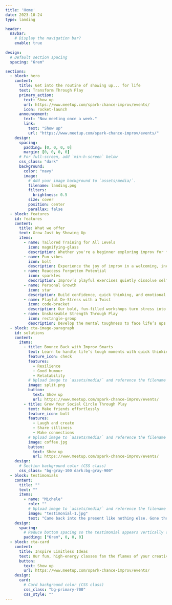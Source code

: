 ```yaml
---
title: 'Home'
date: 2023-10-24
type: landing

header:
  navbar:
    # Display the navigation bar?
    enable: true
    
design:
  # Default section spacing
  spacing: "6rem"

sections:
  - block: hero
    content:
      title: Get into the routine of showing up... for life
      text: Transform Through Play
      primary_action:
        text: Show up
        url: https://www.meetup.com/spark-chance-improv/events/
        icon: rocket-launch
      announcement:
        text: "Now meeting once a week."
        link:
          text: "Show up"
          url: "https://www.meetup.com/spark-chance-improv/events/"
    design:
      spacing:
        padding: [0, 0, 0, 0]
        margin: [0, 0, 0, 0]
      # For full-screen, add `min-h-screen` below
      css_class: "dark"
      background:
        color: "navy"
        image:
          # Add your image background to `assets/media/`.
          filename: landing.png
          filters:
            brightness: 0.5
          size: cover
          position: center
          parallax: false
  - block: features
    id: features
    content:
      title: What we offer
      text: Grow Just by Showing Up
      items:
        - name: Tailored Training for All Levels
          icon: magnifying-glass
          description: Whether you're a beginner exploring improv for fun or a seasoned clown sharpening your skills, Spark Chance offers customises our meetups for every skill level. From foundational techniques to structured scene work, we meet you where you are.
        - name: Fun vibes
          icon: bolt
          description: Experience the joy of improv in a welcoming, inclusive space. Our meetups are designed to spark laughter, creativity, and connection, making learning both impactful and unforgettable.
        - name: Reaccess Forgotten Potential
          icon: sparkles
          description: Improv’s playful exercises quietly dissolve self-doubt and fear, helping you break through personal barriers. Discover newfound confidence and creativity as you embrace spontaneity in a supportive, fun environment.
        - name: Personal Growth
          icon: star
          description: Build confidence, quick thinking, and emotional intelligence through improv. Our exercises, inspired by techniques like Viola Spolin’s, help you navigate life’s challenges with creativity and resilience.
        - name: Playful De-Stress with a Twist
          icon: code-bracket
          description: Our bold, fun-filled workshops turn stress into laughter with a touch of sass. Dive into improv’s quirky world and feel refreshed, no meditation required.
        - name: Unshakeable Strength Through Play
          icon: rectangle-group
          description: Develop the mental toughness to face life’s ups and downs through fun improv scenarios. You’ll master staying grounded and resourceful, ready for any situation with a smile.
  - block: cta-image-paragraph
    id: solutions
    content:
      items:
        - title: Bounce Back with Improv Smarts
          text: Learn to handle life’s tough moments with quick thinking and poise. Our dynamic workshops train you to stay calm and creative, no matter what challenges come your way.
          feature_icon: check
          features:
            - Resilience
            - Good humour
            - Relatability
          # Upload image to `assets/media/` and reference the filename here
          image: split.png
          button:
            text: Show up
            url: https://www.meetup.com/spark-chance-improv/events/
        - title: Grow Your Social Circle Through Play
          text: Make friends effortlessly
          feature_icon: bolt
          features:
            - Laugh and create 
            - Share silliness
            - Make connections
          # Upload image to `assets/media/` and reference the filename here
          image: coffee.jpg
          button:
            text: Show up
            url: https://www.meetup.com/spark-chance-improv/events/
    design:
      # Section background color (CSS class)
      css_class: "bg-gray-100 dark:bg-gray-900"
  - block: testimonials
    content:
      title: ""
      text: ""
      items:
        - name: "Michele"
          role: ""
          # Upload image to `assets/media/` and reference the filename here
          image: "testimonial-1.jpg"
          text: "Came back into the present like nothing else. Gone through a number of other art classes - writing and drawing - but nothing really lights the creative spark like improv. Spark Choice were very welcoming, and I'll be back again!"
    design:
      spacing:
        # Reduce bottom spacing so the testimonial appears vertically centered between sections
        padding: ["6rem", 0, 0, 0]
  - block: cta-card
    content:
      title: Inspire Limitless Ideas
      text: Our fun, high-energy classes fan the flames of your creativity through spontaneous storytelling and collaboration. Watch your ideas soar in a supportive, imaginative environment.
      button:
        text: Show up
        url: https://www.meetup.com/spark-chance-improv/events/
    design:
      card:
        # Card background color (CSS class)
        css_class: "bg-primary-700"
        css_style: ""
---
```

